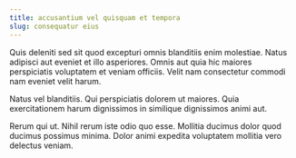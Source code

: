 ```yaml
---
title: accusantium vel quisquam et tempora
slug: consequatur eius
---
```


Quis deleniti sed sit quod excepturi omnis blanditiis enim molestiae. Natus adipisci aut eveniet et illo asperiores. Omnis aut quia hic maiores perspiciatis voluptatem et veniam officiis. Velit nam consectetur commodi nam eveniet velit harum.

Natus vel blanditiis. Qui perspiciatis dolorem ut maiores. Quia exercitationem harum dignissimos in similique dignissimos animi aut.

Rerum qui ut. Nihil rerum iste odio quo esse. Mollitia ducimus dolor quod ducimus possimus minima. Dolor animi expedita voluptatem mollitia vero delectus veniam.
